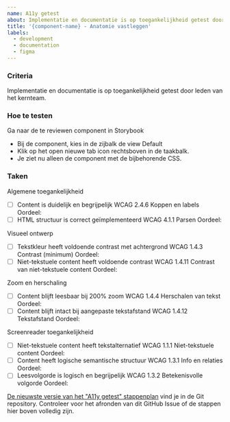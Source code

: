 ```yaml
---
name: A11y getest
about: Implementatie en documentatie is op toegankelijkheid getest door leden van het kernteam.
title: '{component-name} - Anatomie vastleggen'
labels:
  - development
  - documentation
  - figma
---
```


### Criteria

Implementatie en documentatie is op toegankelijkheid getest door leden van het kernteam.

### Hoe te testen

Ga naar de te reviewen component in Storybook

- Bij de component, kies in de zijbalk de view Default
- Klik op het open nieuwe tab icon rechtsboven in de taakbalk.
- Je ziet nu alleen de component met de bijbehorende CSS.

### Taken

Algemene toegankelijkheid

- [ ] Content is duidelijk en begrijpelijk WCAG 2.4.6 Koppen en labels Oordeel:
- [ ] HTML structuur is correct geïmplementeerd WCAG 4.1.1 Parsen Oordeel:

Visueel ontwerp

- [ ] Tekstkleur heeft voldoende contrast met achtergrond WCAG 1.4.3 Contrast (minimum) Oordeel:
- [ ] Niet-tekstuele content heeft voldoende contrast WCAG 1.4.11 Contrast van niet-tekstuele content Oordeel:

Zoom en herschaling

- [ ] Content blijft leesbaar bij 200% zoom WCAG 1.4.4 Herschalen van tekst Oordeel:
- [ ] Content blijft intact bij aangepaste tekstafstand WCAG 1.4.12 Tekstafstand Oordeel:

Screenreader toegankelijkheid

- [ ] Niet-tekstuele content heeft tekstalternatief WCAG 1.1.1 Niet-tekstuele content Oordeel:
- [ ] Content heeft logische semantische structuur WCAG 1.3.1 Info en relaties Oordeel:
- [ ] Leesvolgorde is logisch en begrijpelijk WCAG 1.3.2 Betekenisvolle volgorde Oordeel:

[De nieuwste versie van het "A11y getest" stappenplan](https://github.com/nl-design-system/candidate/blob/main/.github/ISSUE_TEMPLATE/a11y-getest.md) vind je in de Git repository. Controleer voor het afronden van dit GitHub Issue of de stappen hier boven volledig zijn.
